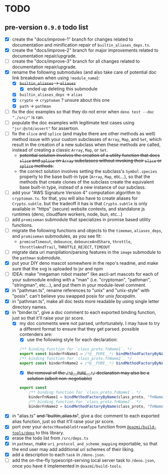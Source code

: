 # TODO

## pre-version `0.9.0` todo list

- [x] create the "docs/improve-1" branch for changes related to documentation and minification repair of `builtin_aliases_deps.ts`.
- [x] create the "docs/improve-2" branch for major improvements related to documentation repair/upgrade.
- [ ] create the "docs/improve-3" branch for all changes related to documentation repair/upgrade.
- [x] rename the following submodules (and also take care of potential doc link breakdown when using `!module_name`):
  - [x] ~~`builtin_aliases` -> `aliases`~~
    - [x] ended up deleting this submodule
  - [x] `builtin_aliases_deps` -> `alias`
  - [x] `crypto` -> `cryptoman` ? unsure about this one
  - [x] `path` -> `pathman`
- [ ] fix the doc examples so that they do not error when `deno test --doc "./src/"` is ran.
- [ ] populate the doc examples with legitimate test cases using `"jsr:@std/assert"` for assertion.
- [ ] fix the `slice` and `splice` (and maybe there are other methods as well) method issue with your custom subclasses of `Array`, `Map`, and `Set`,
      which result in the creation of a new subclass when these methods are called, instead of creating a classic `Array`, `Map`, or `Set`.
  - ~~potential solution involves the creation of a utility function that does `slice` and `splice` on `Array` subclasses without invoking their `slice` or `splice` methods.~~
  - the correct solution involves setting the subclass's `Symbol.species` property to the base built-in type (`Array`, `Map`, etc...), so that the methods that create clones of the subclass create the equivalent base built-in type, instead of a new instance of our subclass.
- [ ] add your "AWS Signature Version 4" computation algorithm to `cryptoman.ts`.
      for that, you will also have to create aliases for `Crypto.subtle`.
      but the tradeoff it has is that `Crypto.subtle` is only available in "https" (secure) website contexts, and standalone js runtimes (deno, cloudflare workers, node, bun, etc...)
- [ ] add `promiseman` submodule that specializes in promise based utility functions.
- [ ] migrate the following functions and objects to the `timeman`, `aliases_deps`, and `promiseman` submodules, as you see fit:
  - `promiseTimeout`, `debounce`, `debounceAndShare`, `throttle`, `throttleAndTrail`, `THROTTLE_REJECT`, `TIMEOUT`
- [ ] migrate data uri manipilation/parsing features in the `image` submodule to the `pathman` submodule.
- [x] put your DIY deno mascot somewhere in the repo's readme, and make sure that the svg is uploaded to jsr and npm
- [ ] IDEA: make "megaman robot master" like ascii-art mascots for each of your submodule ending with a "man" (i.e. "cryptoman", "pathman", "stringman", etc...), and put them in your module-level comment.
- [x] in "pathman.ts", rename references to "unix" and "unix-style" with "posix". can't believe you swapped posix for unix _facepalm_.
- [x] in "pathman.ts", make all doc tests more readable by using single letter directory names.
- [x] in "binder.ts", give a doc comment to each exported binding function, just so that it'll raise your jsr score.
  - [x] my doc comments were not parsed, unfortunately. I may have to try a different format to ensure that they get parsed.
        possible contenders are:
    - [x] use the following style for each declaration:
    ```ts
    /** binding function for `class_proto.fnName1`. */
    export const binderFnName1 = /*@__PURE__*/ bindMethodFactoryByName(class_proto, "fnName1")
    /** binding function for `class_proto.fnName2`. */
    export const binderFnName2 = /*@__PURE__*/ bindMethodFactoryByName(class_proto, "fnName2")
    ```
    - [x] ~~the removal of the `/*@__PURE__*/` declaration may also be a solution (albeit non-negotiable)~~
    ```ts
    export const
    	/** binding function for `class_proto.fnName1`. */
    	binderFnName1 = bindMethodFactoryByName(class_proto, "fnName1"),
    	/** binding function for `class_proto.fnName2`. */
    	binderFnName2 = bindMethodFactoryByName(class_proto, "fnName2")
    ```
- [x] in "alias.ts" ~~and "builtin_alias.ts"~~, give a doc comment to each exported alias function, just so that it'll raise your jsr score.
- [x] port over your `detectReadableStreamType` function from [`@oazmi/build-tools/deps`](https://github.com/omar-azmi/build_tools_ts) to this library.
- [x] erase the todo list from `/src/deps.ts`
- [x] in `pathman`, make `uri_protocol_and_scheme_mapping` exportable, so that the end user may add additional uri schemes of their liking.
- [x] add a description to each `task` in `/deno.json`.
- [ ] add the on-the-fly typescript-serving local server task to `/deno.json`, once you have it implemented in `@oazmi/build-tools`.
